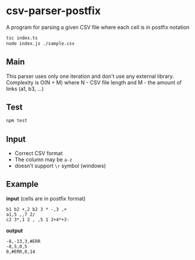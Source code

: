 # csv-parser-postfix

A program for parsing a given CSV file where each cell is in ​postfix notation

```bash
tsc index.ts
node index.js ./sample.csv
```

## Main

This parser uses only one iteration and don't use any external library. Complexity is O(N + M) where N - CSV file length and M - the amount of links (a1, b3, ...)

## Test

```bash
npm test
```

## Input

- Correct CSV format
- The column may be `a-z`
- doesn't support `\r` symbol (windows)

## Example

**input** (cells are in postfix format)

```csv
b1 b2 +,2 b2 3 * -,3 ,+
a1,5 ,,7 2/
c2 3*,1 2 , ,5 1 2+4*+3-
```

**output**

```csv
-8,-13,3,#ERR
-8,5,0,5
0,#ERR,0,14
```
